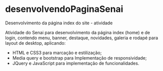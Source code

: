 # desenvolvendoPaginaSenai
Desenvolvimento da página index do site - atividade

Atividade do Senai para desenvolvimento da página index (home) e de login, contendo menu, banner, destaque, novidades, galeria e rodapé para layout de desktop, aplicando:  
 - HTML e CSS3 para marcação e estilização;
 - Media query e bootstrap para Implementação de responsividade;
 - JQuery e JavaScript para implementação de funcionalidades.
